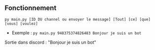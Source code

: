 ## Fonctionnement

 `py main.py [ID DU channel ou envoyer le message] [Tout] [ce] [que] [vous] [voulez]`

 - Exemple :
 `py main.py 948375374826483 Bonjour je suis un bot`
 
 Sortie dans discord : "Bonjour je suis un bot" 
